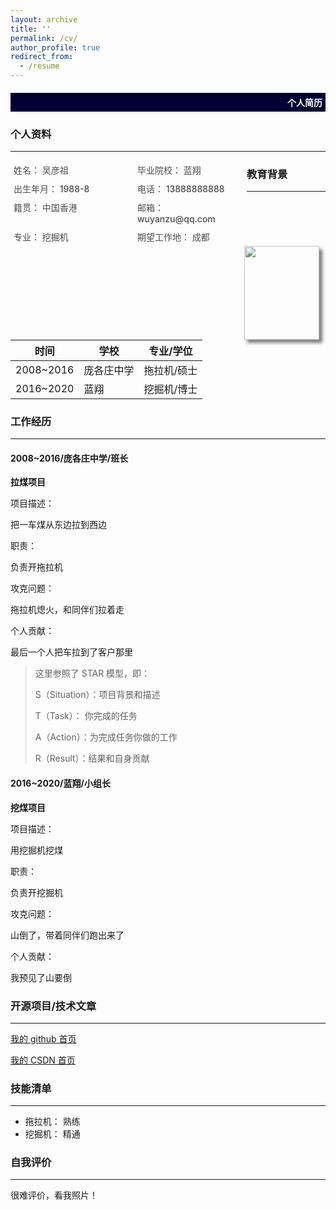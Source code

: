 ```yaml
---
layout: archive
title: ''
permalink: /cv/
author_profile: true
redirect_from:
  - /resume
---
```


<!--{% include base_path %} -->

<div style="background-color: #000033;width: 100%;">
	<h4 style="color: white;text-align: right;padding: 5px;">个人简历</h4>
</div>

### 个人资料

---

<div style="float: left;display: flex;flex-wrap: wrap;width: 75%;justify-content: space-between;">
    <div style="width: 45%;font-weight: 500;color: #4c4c4c;font-size: 14px;margin: 5px;">姓名： 吴彦祖</div>
    <div style="width: 45%;font-weight: 500;color: #4c4c4c;font-size: 14px;margin: 5px;">毕业院校： 蓝翔</div>
    <div style="width: 45%;font-weight: 500;color: #4c4c4c;font-size: 14px;margin: 5px;">出生年月： 1988-8</div>
    <div style="width: 45%;font-weight: 500;color: #4c4c4c;font-size: 14px;margin: 5px;">电话： 13888888888</div>
    <div style="width: 45%;font-weight: 500;color: #4c4c4c;font-size: 14px;margin: 5px;">籍贯： 中国香港</div>
    <div style="width: 45%;font-weight: 500;color: #4c4c4c;font-size: 14px;margin: 5px;">邮箱： wuyanzu@qq.com</div>
    <div style="width: 45%;font-weight: 500;color: #4c4c4c;font-size: 14px;margin: 5px;">专业： 挖掘机</div>
    <div style="width: 45%;font-weight: 500;color: #4c4c4c;font-size: 14px;margin: 5px;">期望工作地： 成都</div>
</div>
<div>
    <div style="float: right;margin-right: 10px;">
        <img src="https://img-blog.csdnimg.cn/2020071713464647.png" width="120px" height="150px" style="box-shadow: 5px 5px 5px rgba(0,0,0,.5);">
    </div>
</div>

### 教育背景

---

| 时间      | 学校       | 专业/学位   |
| --------- | ---------- | ----------- |
| 2008~2016 | 庞各庄中学 | 拖拉机/硕士 |
| 2016~2020 | 蓝翔       | 挖掘机/博士 |

### 工作经历

---

#### 2008~2016/庞各庄中学/班长

**拉煤项目**

项目描述：

把一车煤从东边拉到西边

职责：

负责开拖拉机

攻克问题：

拖拉机熄火，和同伴们拉着走

个人贡献：

最后一个人把车拉到了客户那里

> 这里参照了 STAR 模型，即：
>
> S（Situation）：项目背景和描述
>
> T（Task）： 你完成的任务
>
> A（Action）：为完成任务你做的工作
>
> R（Result）：结果和自身贡献

#### 2016~2020/蓝翔/小组长

**挖煤项目**

项目描述：

用挖掘机挖煤

职责：

负责开挖掘机

攻克问题：

山倒了，带着同伴们跑出来了

个人贡献：

我预见了山要倒

### 开源项目/技术文章

---

[我的 github 首页](https://github.com/huanqwer)

[我的 CSDN 首页](https://blog.csdn.net/itkfdektxa)

### 技能清单

---

- 拖拉机： 熟练
- 挖掘机： 精通

### 自我评价

---

很难评价，看我照片！

